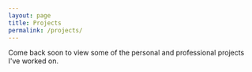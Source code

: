 ```yaml
---
layout: page
title: Projects
permalink: /projects/
---
```

Come back soon to view some of the personal and professional projects I've worked on.